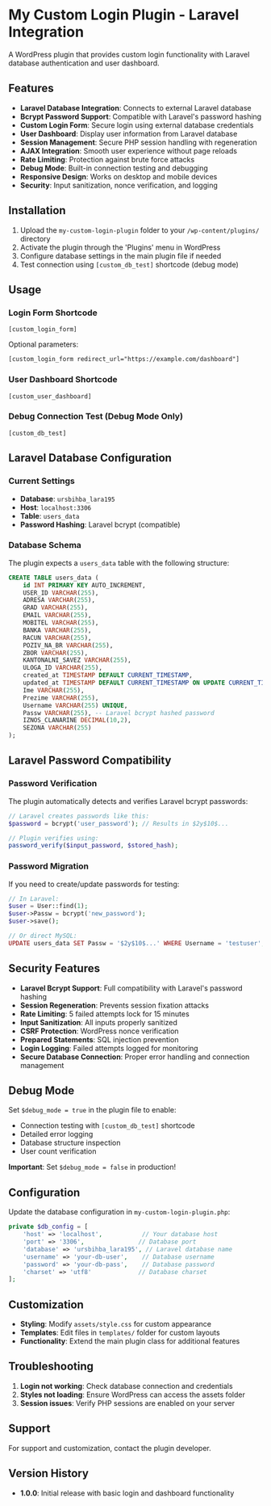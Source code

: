 # My Custom Login Plugin - Laravel Integration

A WordPress plugin that provides custom login functionality with Laravel database authentication and user dashboard.

## Features

- **Laravel Database Integration**: Connects to external Laravel database
- **Bcrypt Password Support**: Compatible with Laravel's password hashing
- **Custom Login Form**: Secure login using external database credentials
- **User Dashboard**: Display user information from Laravel database
- **Session Management**: Secure PHP session handling with regeneration
- **AJAX Integration**: Smooth user experience without page reloads
- **Rate Limiting**: Protection against brute force attacks
- **Debug Mode**: Built-in connection testing and debugging
- **Responsive Design**: Works on desktop and mobile devices
- **Security**: Input sanitization, nonce verification, and logging

## Installation

1. Upload the `my-custom-login-plugin` folder to your `/wp-content/plugins/` directory
2. Activate the plugin through the 'Plugins' menu in WordPress
3. Configure database settings in the main plugin file if needed
4. Test connection using `[custom_db_test]` shortcode (debug mode)

## Usage

### Login Form Shortcode
```
[custom_login_form]
```

Optional parameters:
```
[custom_login_form redirect_url="https://example.com/dashboard"]
```

### User Dashboard Shortcode
```
[custom_user_dashboard]
```

### Debug Connection Test (Debug Mode Only)
```
[custom_db_test]
```

## Laravel Database Configuration

### Current Settings
- **Database**: `ursbihba_lara195`
- **Host**: `localhost:3306` 
- **Table**: `users_data`
- **Password Hashing**: Laravel bcrypt (compatible)

### Database Schema

The plugin expects a `users_data` table with the following structure:

```sql
CREATE TABLE users_data (
    id INT PRIMARY KEY AUTO_INCREMENT,
    USER_ID VARCHAR(255),
    ADRESA VARCHAR(255),
    GRAD VARCHAR(255),
    EMAIL VARCHAR(255),
    MOBITEL VARCHAR(255),
    BANKA VARCHAR(255),
    RACUN VARCHAR(255),
    POZIV_NA_BR VARCHAR(255),
    ZBOR VARCHAR(255),
    KANTONALNI_SAVEZ VARCHAR(255),
    ULOGA_ID VARCHAR(255),
    created_at TIMESTAMP DEFAULT CURRENT_TIMESTAMP,
    updated_at TIMESTAMP DEFAULT CURRENT_TIMESTAMP ON UPDATE CURRENT_TIMESTAMP,
    Ime VARCHAR(255),
    Prezime VARCHAR(255),
    Username VARCHAR(255) UNIQUE,
    Passw VARCHAR(255), -- Laravel bcrypt hashed password
    IZNOS_CLANARINE DECIMAL(10,2),
    SEZONA VARCHAR(255)
);
```

## Laravel Password Compatibility

### Password Verification
The plugin automatically detects and verifies Laravel bcrypt passwords:

```php
// Laravel creates passwords like this:
$password = bcrypt('user_password'); // Results in $2y$10$...

// Plugin verifies using:
password_verify($input_password, $stored_hash);
```

### Password Migration
If you need to create/update passwords for testing:

```php
// In Laravel:
$user = User::find(1);
$user->Passw = bcrypt('new_password');
$user->save();

// Or direct MySQL:
UPDATE users_data SET Passw = '$2y$10$...' WHERE Username = 'testuser';
```

## Security Features

- **Laravel Bcrypt Support**: Full compatibility with Laravel's password hashing
- **Session Regeneration**: Prevents session fixation attacks
- **Rate Limiting**: 5 failed attempts lock for 15 minutes
- **Input Sanitization**: All inputs properly sanitized
- **CSRF Protection**: WordPress nonce verification
- **Prepared Statements**: SQL injection prevention
- **Login Logging**: Failed attempts logged for monitoring
- **Secure Database Connection**: Proper error handling and connection management

## Debug Mode

Set `$debug_mode = true` in the plugin file to enable:

- Connection testing with `[custom_db_test]` shortcode
- Detailed error logging
- Database structure inspection
- User count verification

**Important**: Set `$debug_mode = false` in production!

## Configuration

Update the database configuration in `my-custom-login-plugin.php`:

```php
private $db_config = [
    'host' => 'localhost',           // Your database host
    'port' => '3306',               // Database port
    'database' => 'ursbihba_lara195', // Laravel database name
    'username' => 'your-db-user',    // Database username
    'password' => 'your-db-pass',    // Database password
    'charset' => 'utf8'             // Database charset
];
```

## Customization

- **Styling**: Modify `assets/style.css` for custom appearance
- **Templates**: Edit files in `templates/` folder for custom layouts
- **Functionality**: Extend the main plugin class for additional features

## Troubleshooting

1. **Login not working**: Check database connection and credentials
2. **Styles not loading**: Ensure WordPress can access the assets folder
3. **Session issues**: Verify PHP sessions are enabled on your server

## Support

For support and customization, contact the plugin developer.

## Version History

- **1.0.0**: Initial release with basic login and dashboard functionality
